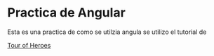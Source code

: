 # Practica de Angular

Esta es una practica de como se utilzia angula se utilizo el tutorial de 

[Tour of Heroes](https://angular.io/tutorial)